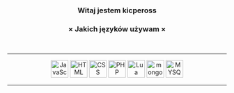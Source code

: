 
<h3 align="center">Witaj jestem kicpeross</h3>

<h3 align="center">× Jakich języków używam ×</h3>
<br />
<hr />
<p align="center">
<img draggable="false" alt="JavaScript" width="40px" src="https://imgur.com/msn7dGi.png" />
<img draggable="false" alt="HTML" width="40px" src="https://imgur.com/s3NIj4N.png" />
<img draggable="false" alt="CSS" width="40px" src="https://imgur.com/Mhf3x54.png" />
<img draggable="false" alt="PHP" width="40px" src="https://imgur.com/FSH8AiL.png" />
<img draggable="false" alt="Lua" width="40px" src="https://imgur.com/AmPvaBZ.png" />
<img draggable="false" alt="mongoDB" width="40px" src="https://imgur.com/rtWDlQi.png" />
<img draggable="false" alt="MYSQL" width="40px" src="https://imgur.com/AEr81sg.png" />
</p>
<hr />
